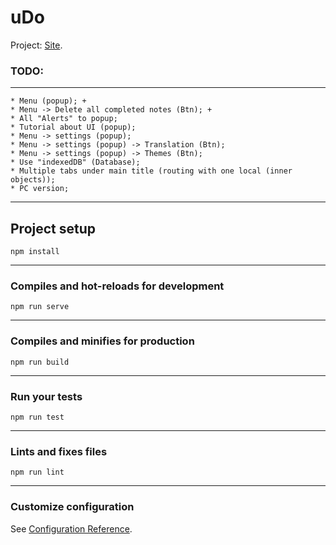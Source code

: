 # uDo
Project: [Site](https://todovue-f9884.firebaseapp.com/).
### TODO:
___
```
* Menu (popup); +
* Menu -> Delete all completed notes (Btn); +
* All "Alerts" to popup;
* Tutorial about UI (popup);
* Menu -> settings (popup);
* Menu -> settings (popup) -> Translation (Btn);
* Menu -> settings (popup) -> Themes (Btn);
* Use "indexedDB" (Database);
* Multiple tabs under main title (routing with one local (inner objects));
* PC version;

```
___
## Project setup
```
npm install
```
___
### Compiles and hot-reloads for development
```
npm run serve
```
___
### Compiles and minifies for production
```
npm run build
```
___
### Run your tests
```
npm run test
```
___
### Lints and fixes files
```
npm run lint
```
___
### Customize configuration
See [Configuration Reference](https://cli.vuejs.org/config/).
